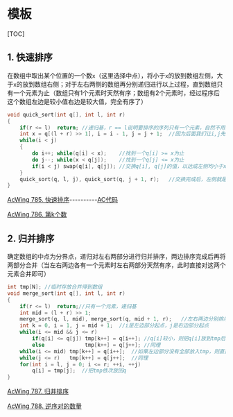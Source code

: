 # 模板

[TOC]

## 1. 快速排序

在数组中取出某个位置的一个数`x`（这里选择中点），将小于`x`的放到数组左侧，大于`x`的放到数组右侧；对于左右两侧的数组再分别递归进行以上过程，直到数组只有一个元素为止（数组只有1个元素时天然有序；数组有2个元素时，经过程序后这个数组左边是较小值右边是较大值，完全有序了）

```cpp
void quick_sort(int q[], int l, int r)
{
    if(r <= l)	return;	//递归基，r == l说明要排序的序列只有一个元素，自然不用操作
    int x = q[(l + r) >> 1], i = i - 1, j = j + 1;	//因为后面我们让i,j先走一步才开始比较，所以这里i向前退一步，j向后退一步
    while(i < j)
    {
        do i++;	while(q[i] < x);	//找到一个q[i] >= x为止
        do j--; while(x < q[j]);	//找到一个q[j] <= x为止
        if(i < j) swap(q[i], q[j]);	//交换q[i], q[j]的值，以达成左侧均小于x右侧均大于x
    }
    quick_sort(q, l, j), quick_sort(q, j + 1, r);	//交换完成后，左侧就是l~j，右侧就是j+1~r，对这两部分继续以上过程
}
```

[AcWing 785. 快速排序](https://www.acwing.com/problem/content/787/)----------[AC代码](https://github.com/RainGiving/AC/blob/master/Acwing_Basic/code/acwing785_quickSort.cpp)

[AcWing 786. 第k个数](https://www.acwing.com/problem/content/788/)

## 2. 归并排序

确定数组的中点为分界点，递归对左右两部分进行归并排序，两边排序完成后再将两部分合并（当左右两边各有一个元素时左右两部分天然有序，此时直接对这两个元素合并即可）

```cpp
int tmp[N];	//临时存放合并得到数组
void merge_sort(int q[], int l, int r)
{
    if(r <= l)	return;//只有一个元素，递归基
    int mid = (l + r) >> 1;
    merge_sort(q, l, mid), merge_sort(q, mid + 1, r);	//左右两边分别排序达到有序
    int k = 0, i = 1, j = mid + 1;	//i是左边部分起点，j是右边部分起点
    while(i <= mid && j <= r)
        if(q[i] <= q[j]) tmp[k++] = q[i++];	//q[i]较小，则把q[i]放到tmp后面
    	else 			 tmp[k++] = q[j++];	//同理
    while(i <= mid) tmp[k++] = q[i++];	//如果左边部分没有全部放入tmp，则直接依次放到tmp后边
    while(j <= r) 	tmp[k++] = q[j++];	//同理
    for(int i = l, j = 0; i <= r; ++i, ++j)
        q[i] = tmp[j];	//把tmp依次放回q
}
```

[AcWing 787. 归并排序](https://www.acwing.com/problem/content/789/)

[AcWing 788. 逆序对的数量](https://www.acwing.com/problem/content/790/)

